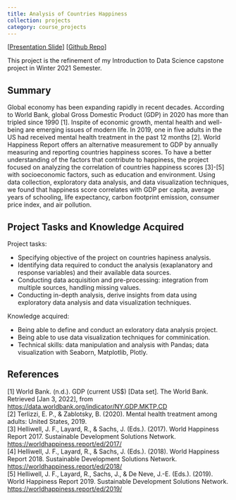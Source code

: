 ```yaml
---
title: Analysis of Countries Happiness
collection: projects
category: course_projects
---
```

[[Presentation Slide](/files/Countries_Happiness_Presentation.pdf)] [[Github Repo](https://github.com/khanhtrq/Countries-Happiness-Analysis)]

This project is the refinement of my Introduction to Data Science capstone project in Winter 2021 Semester.  

## Summary
Global economy has been expanding rapidly in recent decades. According to World Bank, global Gross Domestic Product (GDP) in 2020 has more than tripled since 1990 [1]. Inspite of economic growth, mental health and well-being are emerging issues of modern life. In 2019, one in five adults in the US had received mental health treatment in the past 12 months [2]. World Happiness Report offers an alternative measurement to GDP by annually measuring and reporting countries happiness scores. To have a better understanding of the factors that contribute to happiness, the project focused on analyzing the correlation of countries happiness scores [3]-[5] with socioeconomic factors, such as education and environment. Using data collection, exploratory data analysis, and data visualization techniques, we found that happiness score correlates with GDP per capita, average years of schooling, life expectancy, carbon footprint emission, consumer price index, and air pollution.


## Project Tasks and Knowledge Acquired
Project tasks:
- Specifying objective of the project on countries hapiness analysis.
- Identifying data required to conduct the analysis (exaplanatory and response variables) and their available data sources.
- Conducting data acquisition and pre-processing: integration from multiple sources, handling missing values. 
- Conducting in-depth analysis, derive insights from data using exploratory data analysis and data visualization techniques. 

Knowledge acquired:  
- Being able to define and conduct an exloratory data analysis project.  
- Being able to use data visualization techniques for comminication.  
- Technical skills: data manipulation and analysis with Pandas; data visualization with Seaborn, Matplotlib, Plotly.


## References
[1] World Bank. (n.d.). GDP (current US$) [Data set]. The World Bank. Retrieved [Jan 3, 2022], from https://data.worldbank.org/indicator/NY.GDP.MKTP.CD  
[2] Terlizzi, E. P., & Zablotsky, B. (2020). Mental health treatment among adults: United States, 2019.  
[3] Helliwell, J. F., Layard, R., & Sachs, J. (Eds.). (2017). World Happiness Report 2017. Sustainable Development Solutions
Network. https://worldhappiness.report/ed/2017/  
[4] Helliwell, J. F., Layard, R., & Sachs, J. (Eds.). (2018). World Happiness Report 2018. Sustainable Development Solutions
Network. https://worldhappiness.report/ed/2018/  
[5] Helliwell, J. F., Layard, R., Sachs, J., & De Neve, J.-E. (Eds.). (2019). World Happiness Report 2019. Sustainable Development
Solutions Network. https://worldhappiness.report/ed/2019/  

<!-- The world has been developing in a fast pace. However, becoming richer does not always mean becoming happier. 

A survey of US Centers for Disease Control and Prevention shows that in 2019, one in five adults in the US had received mental health treatment in the past 12 months [2]

Some facts about being rich but not being happy: 
- Why happiness is more important than economic growth. 
- Mental health issue: anxiety, depression and loliness among young generation. Not only young generation, but it is a problem of modern life. 
- Which source should I cite? 

Case study of Bhutan: Gross National Happiness, instead of Gross Domestic Product as a measurement for development. 

Question: What are the important factor of a happy, fulfilling life?

Key words: well-being, World Happiness Report -->